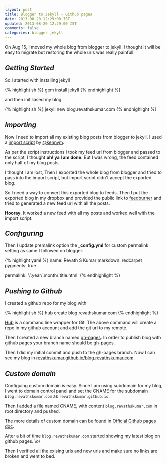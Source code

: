 ```yaml
---
layout: post
title: Blogger to Jekyll + Github pages
date: 2013-08-20 12:29:00 IST
updated: 2013-08-20 12:29:00 IST
comments: false
categories: blogger jekyll
---
```


On Aug 15, I moved my whole blog from blogger to jekyll. I thought It will be easy to migrate but restoring the whole urls was really painfull.

## _Getting Started_

So I started with installing jekyll

{% highlight sh %}
  gem install jekyll
{% endhighlight %}

and then initiliased my blog

{% highlight sh %}
  jekyll new blog.revathskumar.com
{% endhighlight %}

## _Importing_

Now I need to import all my existing blog posts from blogger to jekyll.
I used a [import script](https://gist.github.com/kennym/1115810) by [@kennym](https://github.com/kennym).

As per the script instructions I took my feed url from blogger and passed to the script, I thought **oh! ya I am done**. But I was wrong, the feed contained only
half of my blog posts.

I thought I am lost, Then I exported the whole blog from blogger and tried to pass into the import script, but import script didn't accept the exported blog.

So I need a way to convert this exported blog to feeds. Then I put the exported blog in my dropbox and provided the public link to [feedburner](http://feedburner.google.com) and tried to generated a new feed url with all the posts.

**Hooray**, It worked a new feed with all my posts and worked well with the import script.

## _Configuring_

Then I update premalink option the **_config.yml** for custom permalink setting as same I followed on blogger.

{% highlight yaml %}
name: Revath S Kumar
markdown: redcarpet
pygments: true

permalink: '/:year/:month/:title.html'
{% endhighlight %}

## _Pushing to Github_

I created a github repo for my blog with

{% highlight sh %}
  hub create blog.revathskumar.com
{% endhighlight %}

[Hub](http://hub.github.com/) is a command line wrapper for Git. The above command will create a repo in my github account and add the git url to my remote.

Then I created a new branch named [gh-pages](http://pages.github.com/). In order to publish blog with github pages your branch name should be gh-pages.

Then I did my initial commit and push to the gh-pages branch.
Now I can see my blog in [revathskumar.github.io/blog.revathskumar.com](revathskumar.github.io/blog.revathskumar.com).


## _Custom domain_

Configuing custom domain is easy. Since I am using subdomain for my blog, I went to domain control panel and set the CNAME for the subdomain `blog.revathskumar.com` as `revathskumar.github.io`.

Then I added a file named CNAME, with content `blog.revathskumar.com` in root directory and pushed.

The more details of custom domain can be found in [Official Github pages doc](https://help.github.com/articles/setting-up-a-custom-domain-with-pages).

After a bit of time `blog.revathskumar.com` started showing my latest blog on github pages. \o/

Then I verified all the exising urls and new urls and make sure no links are broken and went to bed.
